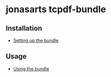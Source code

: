 jonasarts tcpdf-bundle
======================

Installation
------------

* [Setting up the bundle](01-install.md)

Usage
-----

* [Using the bundle](02-basic-usage.md)